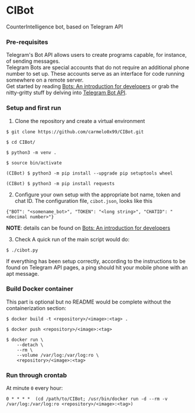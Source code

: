 # CIBot
CounterIntelligence bot, based on Telegram API</br>

### Pre-requisites
Telegram's Bot API allows users to create programs capable, for instance, of sending messages.</br>
Telegram Bots are special accounts that do not require an additional phone number to set up. These accounts serve as an interface for code running somewhere on a remote server.</br>
Get started by reading [Bots: An introduction for developers](https://core.telegram.org/bots) or grab the nitty-gritty stuff by delving into [Telegram Bot API](https://core.telegram.org/bots/api).</br>

### Setup and first run
1. Clone the repository and create a virtual environment
```
$ git clone https://github.com/carmelo0x99/CIBot.git

$ cd CIBot/

$ python3 -m venv .

$ source bin/activate

(CIBot) $ python3 -m pip install --upgrade pip setuptools wheel

(CIBot) $ python3 -m pip install requests
```

2. Configure your own setup with the appropriate bot name, token and chat ID. The configuration file, `cibot.json`, looks like this
```
{"BOT": "<somename_bot>", "TOKEN": "<long string>", "CHATID": "<decimal number>"}
```
**NOTE**: details can be found on [Bots: An introduction for developers](https://core.telegram.org/bots)</br>

3. Check
A quick run of the main script would do:
```
$ ./cibot.py
```
If everything has been setup correctly, according to the instructions to be found on Telegram API pages, a ping should hit your mobile phone with an apt message.</br>

### Build Docker container
This part is optional but no README would be complete without the containerization section:
```
$ docker build -t <repository>/<image>:<tag> .

$ docker push <repository>/<image>:<tag>

$ docker run \
    --detach \
    --rm \
    --volume /var/log:/var/log:ro \
    <repository>/<image>:<tag>
```

### Run through crontab
At minute `0` every hour:
```
0 * * * *  (cd /path/to/CIBot; /usr/bin/docker run -d --rm -v /var/log:/var/log:ro <repository>/<image>:<tag>)
```

